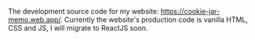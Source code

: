 The development source code for my website: https://cookie-jar-memo.web.app/.
Currently the website's production code is vanilla HTML, CSS and JS, I will migrate to ReactJS soon.
